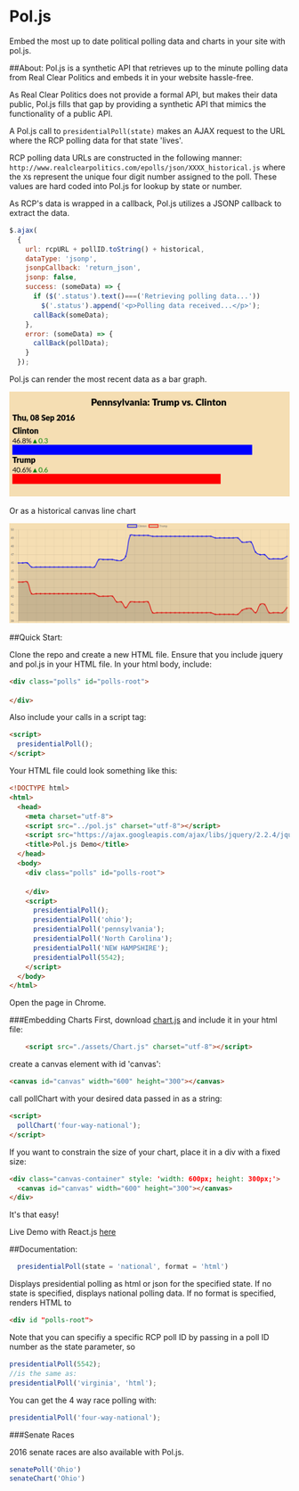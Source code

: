 # Pol.js
Embed the most up to date political polling data and charts in your site with pol.js.

##About:
Pol.js is a synthetic API that retrieves up to the minute polling data from Real Clear Politics and embeds it in your website hassle-free.

As Real Clear Politics does not provide a formal API, but makes their data public, Pol.js fills that gap by providing a synthetic API that mimics the functionality of a public API.

A Pol.js call to ```presidentialPoll(state)``` makes an AJAX request to the URL where the RCP polling data for that state 'lives'.

RCP polling data URLs are constructed in the following manner: ```http://www.realclearpolitics.com/epolls/json/XXXX_historical.js``` where the ```X```s represent the unique four digit number assigned to the poll. These values are hard coded into Pol.js for lookup by state or number.

As RCP's data is wrapped in a callback, Pol.js utilizes a JSONP callback to extract the data.

```javascript
$.ajax(
  {
    url: rcpURL + pollID.toString() + historical,
    dataType: 'jsonp',
    jsonpCallback: 'return_json',
    jsonp: false,
    success: (someData) => {
      if ($('.status').text()===('Retrieving polling data...'))
        $('.status').append('<p>Polling data received...</p>');
      callBack(someData);
    },
    error: (someData) => {
      callBack(pollData);
    }
  });
```

Pol.js can render the most recent data as a bar graph.

![bar graph](demo/bar-graph.png)

Or as a historical canvas line chart

![line chart](demo/line.png)





##Quick Start:

Clone the repo and create a new HTML file.
Ensure that you include jquery and pol.js in your HTML file.
In your html body, include:
```html
<div class="polls" id="polls-root">

</div>
```


Also include your calls in a script tag:
```html
<script>
  presidentialPoll();
</script>
```
Your HTML file could look something like this:
```html
<!DOCTYPE html>
<html>
  <head>
    <meta charset="utf-8">
    <script src="../pol.js" charset="utf-8"></script>
    <script src="https://ajax.googleapis.com/ajax/libs/jquery/2.2.4/jquery.min.js"></script>
    <title>Pol.js Demo</title>
  </head>
  <body>
    <div class="polls" id="polls-root">

    </div>
    <script>
      presidentialPoll();
      presidentialPoll('ohio');
      presidentialPoll('pennsylvania');
      presidentialPoll('North Carolina');
      presidentialPoll('NEW HAMPSHIRE');
      presidentialPoll(5542);
    </script>
  </body>
</html>
```
Open the page in Chrome.

###Embedding Charts
First, download [chart.js](http://www.chartjs.org/) and include it in your html file:
```html
    <script src="./assets/Chart.js" charset="utf-8"></script>
```
create a canvas element with id 'canvas':
```html
<canvas id="canvas" width="600" height="300"></canvas>
```
call pollChart with your desired data passed in as a string:
```html
<script>
  pollChart('four-way-national');
</script>
```
If you want to constrain the size of your chart, place it in a div with a fixed size:
```html
<div class="canvas-container" style: 'width: 600px; height: 300px;'>
  <canvas id="canvas" width="600" height="300"></canvas>
</div>
```
It's that easy!

Live Demo with React.js [here](http://poljs-react-demo.herokuapp.com/)

##Documentation:
```JavaScript
  presidentialPoll(state = 'national', format = 'html')
```
Displays presidential polling as html or json for the specified state. If no state is specified, displays national polling data. If no format is specified, renders HTML to
```html
<div id "polls-root">
```
Note that you can specifiy a specific RCP poll ID by passing in a poll ID number as the state parameter, so
```JavaScript
presidentialPoll(5542);
//is the same as:
presidentialPoll('virginia', 'html');
```
You can get the 4 way race polling with:
```JavaScript
presidentialPoll('four-way-national');
```

###Senate Races

2016 senate races are also available with Pol.js.

```JavaScript
senatePoll('Ohio')
senateChart('Ohio')
```
